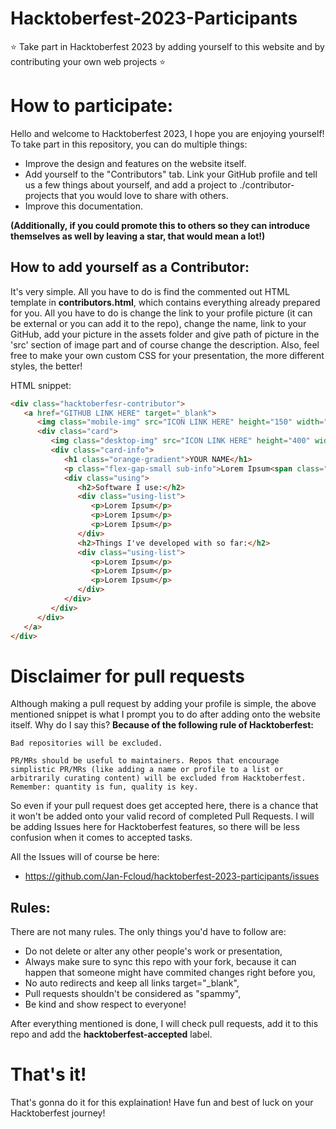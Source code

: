 # Hacktoberfest-2023-Participants
⭐ Take part in Hacktoberfest 2023 by adding yourself to this website and by contributing your own web projects ⭐

# How to participate:
Hello and welcome to Hacktoberfest 2023, I hope you are enjoying yourself!
To take part in this repository, you can do multiple things:
- Improve the design and features on the website itself.
- Add yourself to the "Contributors" tab. Link your GitHub profile and tell us a few things about yourself, and add a project to ./contributor-projects that you would love to share with others.
- Improve this documentation.

**(Additionally, if you could promote this to others so they can introduce themselves as well by leaving a star, that would mean a lot!)**

## How to add yourself as a Contributor:
It's very simple. All you have to do is find the commented out HTML template in **contributors.html**, which contains everything already prepared for you. All you have to do is change the link to your profile picture (it can be external or you can add it to the repo), change the name, link to your GitHub, add your picture in the assets folder and give path of picture in the 'src' section of image part and of course change the description.
Also, feel free to make your own custom CSS for your presentation, the more different styles, the better!

HTML snippet:
```html
<div class="hacktoberfesr-contributor">
   <a href="GITHUB LINK HERE" target="_blank">
      <img class="mobile-img" src="ICON LINK HERE" height="150" width="150">
      <div class="card">
         <img class="desktop-img" src="ICON LINK HERE" height="400" width="400">
         <div class="card-info">
            <h1 class="orange-gradient">YOUR NAME</h1>
            <p class="flex-gap-small sub-info">Lorem Ipsum<span class="icon-circle"> o </span>Lorem Ipsum<span class="icon-circle"> o </span>Lorem Ipsum</p>
            <div class="using">
               <h2>Software I use:</h2>
               <div class="using-list">
                  <p>Lorem Ipsum</p>
                  <p>Lorem Ipsum</p>
                  <p>Lorem Ipsum</p>
               </div>
               <h2>Things I've developed with so far:</h2>
               <div class="using-list">
                  <p>Lorem Ipsum</p>
                  <p>Lorem Ipsum</p>
                  <p>Lorem Ipsum</p>
               </div>
            </div>
         </div>
      </div>
   </a>
</div>
```

# Disclaimer for pull requests
Although making a pull request by adding your profile is simple, the above mentioned snippet is what I prompt you to do after adding onto the website itself. Why do I say this? **Because of the following rule of Hacktoberfest:**
```
Bad repositories will be excluded.

PR/MRs should be useful to maintainers. Repos that encourage simplistic PR/MRs (like adding a name or profile to a list or arbitrarily curating content) will be excluded from Hacktoberfest. Remember: quantity is fun, quality is key.
```
So even if your pull request does get accepted here, there is a chance that it won't be added onto your valid record of completed Pull Requests. I will be adding Issues here for Hacktoberfest features, so there will be less confusion when it comes to accepted tasks.

All the Issues will of course be here:
- https://github.com/Jan-Fcloud/hacktoberfest-2023-participants/issues


## Rules:
There are not many rules. The only things you'd have to follow are:
- Do not delete or alter any other people's work or presentation,
- Always make sure to sync this repo with your fork, because it can happen that someone might have commited changes right before you,
- No auto redirects and keep all links target="_blank",
- Pull requests shouldn't be considered as "spammy",
- Be kind and show respect to everyone!

After everything mentioned is done, I will check pull requests, add it to this repo and add the **hacktoberfest-accepted** label.

# That's it!
That's gonna do it for this explaination! Have fun and best of luck on your Hacktoberfest journey!
